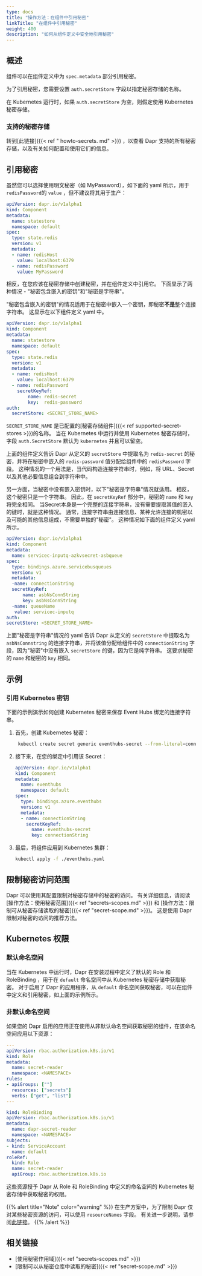 ```yaml
---
type: docs
title: "操作方法：在组件中引用秘密"
linkTitle: "在组件中引用秘密"
weight: 400
description: "如何从组件定义中安全地引用秘密"
---
```


## 概述

组件可以在组件定义中为 `spec.metadata` 部分引用秘密。

为了引用秘密，您需要设置 `auth.secretStore` 字段以指定秘密存储的名称。

在 Kubernetes 运行时，如果 `auth.secretStore` 为空，则假定使用 Kubernetes 秘密存储。

### 支持的秘密存储

转到[此链接]({{< ref " howto-secrets. md" >}}) ，以查看 Dapr 支持的所有秘密存储，以及有关如何配置和使用它们的信息。

## 引用秘密

虽然您可以选择使用明文秘密（如 MyPassword），如下面的 yaml 所示，用于 `redisPassword`的 `value` ，但不建议将其用于生产：

```yml
apiVersion: dapr.io/v1alpha1
kind: Component
metadata:
  name: statestore
  namespace: default
spec:
  type: state.redis
  version: v1
  metadata:
  - name: redisHost
    value: localhost:6379
  - name: redisPassword
    value: MyPassword
```

相反，在您应该在秘密存储中创建秘密，并在组件定义中引用它。  下面显示了两种情况 - "秘密包含嵌入的密钥"和"秘密是字符串"。

"秘密包含嵌入的密钥"的情况适用于在秘密中嵌入一个密钥，即秘密**不是**整个连接字符串。 这显示在以下组件定义 yaml 中。

```yml
apiVersion: dapr.io/v1alpha1
kind: Component
metadata:
  name: statestore
  namespace: default
spec:
  type: state.redis
  version: v1
  metadata:
  - name: redisHost
    value: localhost:6379
  - name: redisPassword
    secretKeyRef:
        name: redis-secret
        key:  redis-password
auth:
  secretStore: <SECRET_STORE_NAME>
```

`SECRET_STORE_NAME` 是已配置的[秘密存储组件]({{< ref supported-secret-stores >}})的名称。 当在 Kubernetes 中运行并使用 Kubernetes 秘密存储时，字段 `auth.SecretStore` 默认为 `kubernetes` 并且可以留空。

上面的组件定义告诉 Dapr 从定义的 `secretStore` 中提取名为 `redis-secret` 的秘密，并将在秘密中嵌入的 `redis-password` 值分配给组件中的 `redisPassword` 字段。 这种情况的一个用法是，当代码构造连接字符串时，例如，将 URL、Secret 以及其他必要信息组合到字符串中。

另一方面，当秘密中没有嵌入密钥时，以下"秘密是字符串"情况就适用。 相反，这个秘密只是一个字符串。 因此，在 `secretKeyRef` 部分中，秘密的 `name` 和 `key` 将完全相同。 当Secret本身是一个完整的连接字符串，没有需要提取其值的嵌入的键时，就是这种情况。 通常，连接字符串由连接信息、某种允许连接的机密以及可能的其他信息组成，不需要单独的"秘密"。 这种情况如下面的组件定义 yaml 所示。

```yml
apiVersion: dapr.io/v1alpha1
kind: Component
metadata:
  name: servicec-inputq-azkvsecret-asbqueue
spec:
  type: bindings.azure.servicebusqueues
  version: v1
  metadata:
  -name: connectionString
  secretKeyRef:
      name: asbNsConnString
      key: asbNsConnString
  -name: queueName
   value: servicec-inputq
auth:
secretStore: <SECRET_STORE_NAME>

```
上面"秘密是字符串"情况的 yaml 告诉 Dapr 从定义的 `secretStore` 中提取名为 `asbNsConnstring` 的连接字符串，并将该值分配给组件中的 `connectionString` 字段，因为"秘密"中没有嵌入 `secretStore` 的键，因为它是纯字符串。 这要求秘密的 `name` 和秘密的 `key` 相同。

## 示例

### 引用 Kubernetes 密钥

下面的示例演示如何创建 Kubernetes 秘密来保存 Event Hubs 绑定的连接字符串。

1. 首先，创建 Kubernetes 秘密：
    ```bash
     kubectl create secret generic eventhubs-secret --from-literal=connectionString=*********
    ```

2. 接下来，在您的绑定中引用该 Secret：
    ```yaml
    apiVersion: dapr.io/v1alpha1
    kind: Component
    metadata:
      name: eventhubs
      namespace: default
    spec:
      type: bindings.azure.eventhubs
      version: v1
      metadata:
      - name: connectionString
        secretKeyRef:
          name: eventhubs-secret
          key: connectionString
    ```

3. 最后，将组件应用到 Kubernetes 集群：
    ```bash
    kubectl apply -f ./eventhubs.yaml
    ```

## 限制秘密访问范围

Dapr 可以使用其配置限制对秘密存储中的秘密的访问。 有关详细信息，请阅读 [操作方法：使用秘密范围]({{< ref "secrets-scopes.md" >}}) 和 [操作方法：限制可从秘密存储读取的秘密]({{< ref "secret-scope.md" >}})。 这是使用 Dapr 限制对秘密的访问的推荐方法。

## Kubernetes 权限

### 默认命名空间

当在 Kubernetes 中运行时，Dapr 在安装过程中定义了默认的 Role 和 RoleBinding ，用于在 `default` 命名空间中从 Kubernetes 秘密存储中获取秘密。 对于启用了 Dapr 的应用程序，从 `default` 命名空间获取秘密，可以在组件中定义和引用秘密，如上面的示例所示。

### 非默认命名空间

如果您的 Dapr 启用的应用正在使用从非默认命名空间获取秘密的组件，在该命名空间应用以下资源：

```yaml
---
apiVersion: rbac.authorization.k8s.io/v1
kind: Role
metadata:
  name: secret-reader
  namespace: <NAMESPACE>
rules:
- apiGroups: [""]
  resources: ["secrets"]
  verbs: ["get", "list"]
---

kind: RoleBinding
apiVersion: rbac.authorization.k8s.io/v1
metadata:
  name: dapr-secret-reader
  namespace: <NAMESPACE>
subjects:
- kind: ServiceAccount
  name: default
roleRef:
  kind: Role
  name: secret-reader
  apiGroup: rbac.authorization.k8s.io
```

这些资源授予 Dapr 从 Role 和 RoleBinding 中定义的命名空间的 Kubernetes 秘密存储中获取秘密的权限。

{{% alert title="Note" color="warning" %}}
在生产方案中，为了限制 Dapr 仅对某些秘密资源的访问，可以使用 ` resourceNames ` 字段。 有关进一步说明，请参阅[此链接](https://kubernetes.io/docs/reference/access-authn-authz/rbac/#referring-to-resources)。
{{% /alert %}}

## 相关链接

- [使用秘密作用域]({{< ref "secrets-scopes.md" >}})
- [限制可以从秘密仓库中读取的秘密]({{< ref "secret-scope.md" >}})
